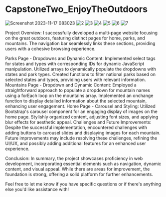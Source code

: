 # CapstoneTwo_EnjoyTheOutdoors

![Screenshot 2023-11-17 083023](https://github.com/MrRobut98/CapstoneTwo_EnjoyTheOutdoors/assets/146864064/6166dbde-f3ba-41ee-8592-9235d1af0e95)
![2](https://github.com/MrRobut98/CapstoneTwo_EnjoyTheOutdoors/assets/146864064/773e795a-4d48-4398-aa71-f1e8570bc666)
![3](https://github.com/MrRobut98/CapstoneTwo_EnjoyTheOutdoors/assets/146864064/ebfcd50c-7af3-4507-bf13-e4ee0743f499)
![4](https://github.com/MrRobut98/CapstoneTwo_EnjoyTheOutdoors/assets/146864064/216d242f-972b-4337-a84c-1873384ae3d5)
![5](https://github.com/MrRobut98/CapstoneTwo_EnjoyTheOutdoors/assets/146864064/96f59066-a7f0-4571-adaf-deb9801fb309)
![6](https://github.com/MrRobut98/CapstoneTwo_EnjoyTheOutdoors/assets/146864064/1ffe9934-f725-4298-988d-0cd5c1e7dad3)
![7](https://github.com/MrRobut98/CapstoneTwo_EnjoyTheOutdoors/assets/146864064/caf51782-3618-4faa-9372-7e803fda66f8)



Project Overview:
I successfully developed a multi-page website focusing on the great outdoors, featuring distinct pages for home, parks, and mountains. The navigation bar seamlessly links these sections, providing users with a cohesive browsing experience.

Parks Page - Dropdowns and Dynamic Content:
Implemented select tags for states and types with corresponding IDs for dynamic JavaScript manipulation.
Utilized arrays to dynamically populate the dropdowns with states and park types.
Created functions to filter national parks based on selected states and types, providing users with relevant information.
Mountains Page - Dropdown and Dynamic Content:
Employed a straightforward approach to populate a dropdown for mountain names using a forEach loop on the mountains array.
Implemented an onchange function to display detailed information about the selected mountain, enhancing user engagement.
Home Page - Carousel and Styling:
Utilized Bootstrap's carousel component for an engaging display of images on the home page.
Stylishly organized content, adjusting font sizes, and applying blur effects for aesthetic appeal.
Challenges and Future Improvements:
Despite the successful implementation, encountered challenges with adding buttons to carousel slides and displaying images for each mountain. Future improvements may include resolving these challenges, refining the UI/UX, and possibly adding additional features for an enhanced user experience.

Conclusion:
In summary, the project showcases proficiency in web development, incorporating essential elements such as navigation, dynamic content, and visual appeal. While there are areas for improvement, the foundation is strong, offering a solid platform for further enhancements.

Feel free to let me know if you have specific questions or if there's anything else you'd like assistance with!

